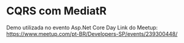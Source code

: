 # CQRS com MediatR
Demo utilizada no evento Asp.Net Core Day
Link do Meetup: https://www.meetup.com/pt-BR/Developers-SP/events/239300448/
